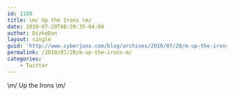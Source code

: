 ```yaml
---
id: 1188
title: \m/ Up the Irons \m/
date: 2010-07-20T08:39:35-04:00
author: DizkoDan
layout: single
guid: 'http://www.cyberjunx.com/blog/archives/2010/07/20/m-up-the-irons-m/'
permalink: /2010/07/20/m-up-the-irons-m/
categories:
    - Twitter
---
```


\\m/ Up the Irons \\m/